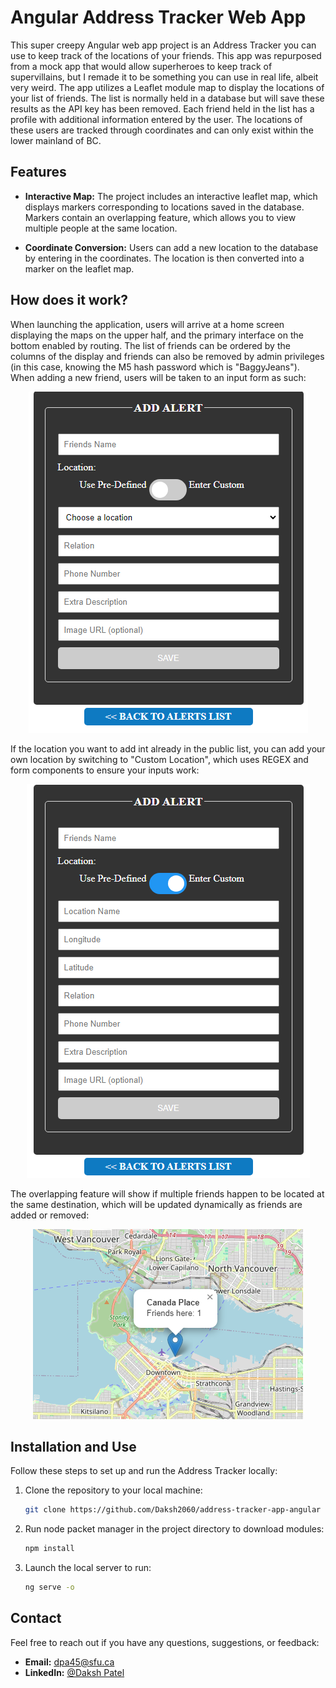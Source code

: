 # Angular Address Tracker Web App

This super creepy Angular web app project is an Address Tracker you can use to keep track of the locations of your friends. This app was repurposed from a mock app that would allow superheroes to keep track of supervillains, but I remade it to be something you can use in real life, albeit very weird. The app utilizes a Leaflet module map to display the locations of your list of friends. The list is normally held in a database but will save these results as the API key has been removed. Each friend held in the list has a profile with additional information entered by the user. The locations of these users are tracked through coordinates and can only exist within the lower mainland of BC.

## Features

- **Interactive Map:** The project includes an interactive leaflet map, which displays markers corresponding to locations saved in the database. Markers contain an overlapping feature, which allows you to view multiple people at the same location.

- **Coordinate Conversion:** Users can add a new location to the database by entering in the coordinates. The location is then converted into a marker on the leaflet map.

## How does it work?

When launching the application, users will arrive at a home screen displaying the maps on the upper half, and the primary interface on the bottom enabled by routing. The list of friends can be ordered by the columns of the display and friends can also be removed by admin privileges (in this case, knowing the M5 hash password which is "BaggyJeans"). When adding a new friend, users will be taken to an input form as such:

<p align="center">
  <img src="images/oldLocation.png" />
</p>

If the location you want to add int already in the public list, you can add your own location by switching to "Custom Location", which uses REGEX and form components to ensure your inputs work:

<p align="center">
  <img src="images/newLocation.png" />
</p>

The overlapping feature will show if multiple friends happen to be located at the same destination, which will be updated dynamically as friends are added or removed:

<p align="center">
  <img src="images/map.png" />
</p>

## Installation and Use

Follow these steps to set up and run the Address Tracker locally:

1. Clone the repository to your local machine:

   ```bash
   git clone https://github.com/Daksh2060/address-tracker-app-angular
   ```
   
2. Run node packet manager in the project directory to download modules:

   ```bash
   npm install
   ```

3. Launch the local server to run:

   ```bash
   ng serve -o
   ```
   
## Contact

Feel free to reach out if you have any questions, suggestions, or feedback:

- **Email:** dpa45@sfu.ca
- **LinkedIn:** [@Daksh Patel](https://www.linkedin.com/in/daksh-patel-956622290/)
